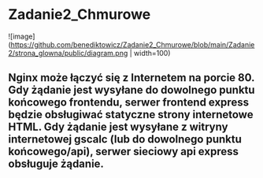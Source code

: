 # Zadanie2_Chmurowe
![image](https://github.com/benediktowicz/Zadanie2_Chmurowe/blob/main/Zadanie2/strona_glowna/public/diagram.png | width=100)
## Nginx może łączyć się z Internetem na porcie 80. Gdy żądanie jest wysyłane do dowolnego punktu końcowego frontendu, serwer frontend express będzie obsługiwać statyczne strony internetowe HTML. Gdy żądanie jest wysyłane z witryny internetowej gscalc (lub do dowolnego punktu końcowego/api), serwer sieciowy api express obsługuje żądanie.
